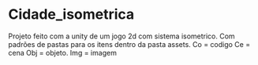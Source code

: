 # Cidade_isometrica
 Projeto feito com a unity de um jogo 2d com sistema isometrico.
 Com padrões de pastas para os itens dentro da pasta assets.
Co = codigo
Ce = cena
Obj = objeto.
Img = imagem
